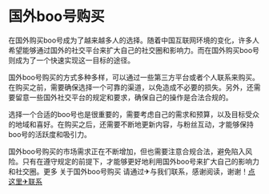 # 国外boo号购买

在国外购买boo号成为了越来越多人的选择。随着中国互联网环境的变化，许多人希望能够通过国外的社交平台来扩大自己的社交圈和影响力。而在国外购买boo号则成为了一个快速实现这一目标的途径。

国外boo号购买的方式多种多样，可以通过一些第三方平台或者个人联系来购买。在购买之前，需要确保选择一个可靠的渠道，以免造成不必要的损失。另外，还需要留意一些国外社交平台的规定和要求，确保自己的操作是合法合规的。

选择一个合适的boo号也是很重要的，需要考虑自己的需求和预算，以及目标受众的地域和喜好。在购买之后，还需要不断地更新内容，与粉丝互动，才能够保持boo号的活跃度和吸引力。

国外boo号购买的市场需求正在不断增加，但也需要注意合规合法，避免陷入风险。只有在遵守规定的前提下，才能够更好地利用国外boo号来扩大自己的影响力和社交圈。更多 关于国外boo号购买 请通过✈与我们联系，感谢阅读，谢谢！[点这里✈联系](https://ss.k02.cc)